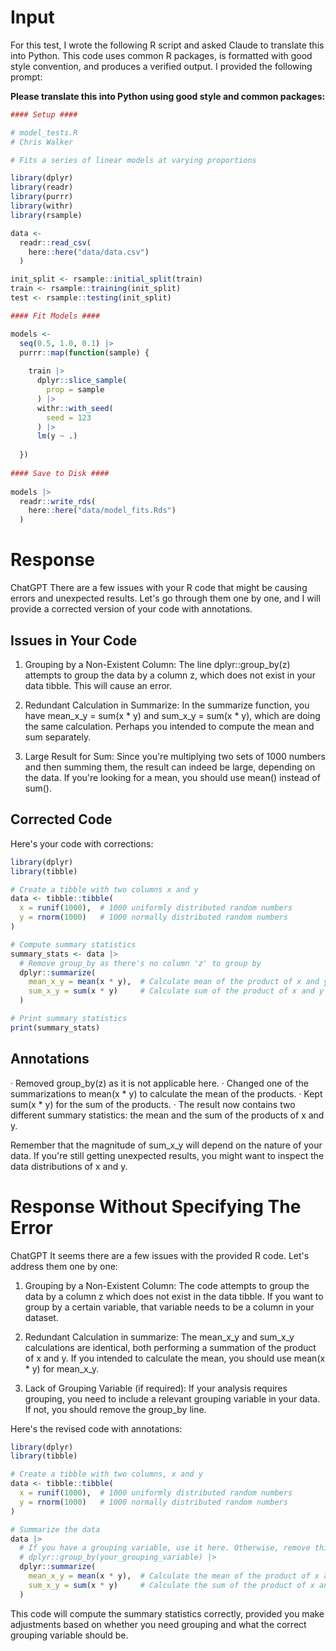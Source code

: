 # Input

For this test, I wrote the following R script and asked Claude to translate this
into Python. This code uses common R packages, is formatted with good style
convention, and produces a verified output. I provided the following prompt:

**Please translate this into Python using good style and common packages:**

```R
#### Setup ####

# model_tests.R
# Chris Walker

# Fits a series of linear models at varying proportions

library(dplyr)
library(readr)
library(purrr)
library(withr)
library(rsample)

data <-
  readr::read_csv(
    here::here("data/data.csv")
  )

init_split <- rsample::initial_split(train)
train <- rsample::training(init_split)
test <- rsample::testing(init_split)

#### Fit Models ####

models <-
  seq(0.5, 1.0, 0.1) |>
  purrr::map(function(sample) {
  
    train |>
      dplyr::slice_sample(
        prop = sample
      ) |>
      withr::with_seed(
        seed = 123
      ) |>
      lm(y ~ .)
  
  })
  
#### Save to Disk ####
  
models |>
  readr::write_rds(
    here::here("data/model_fits.Rds")
  )

```

# Response

ChatGPT
There are a few issues with your R code that might be causing errors and unexpected results. Let's go through them one by one, and I will provide a corrected version of your code with annotations.

## Issues in Your Code
1. Grouping by a Non-Existent Column: The line dplyr::group_by(z) attempts to group the data by a column z, which does not exist in your data tibble. This will cause an error.

2. Redundant Calculation in Summarize: In the summarize function, you have mean_x_y = sum(x * y) and sum_x_y = sum(x * y), which are doing the same calculation. Perhaps you intended to compute the mean and sum separately.

3. Large Result for Sum: Since you're multiplying two sets of 1000 numbers and then summing them, the result can indeed be large, depending on the data. If you're looking for a mean, you should use mean() instead of sum().

## Corrected Code
Here's your code with corrections:

```R
library(dplyr)
library(tibble)

# Create a tibble with two columns x and y
data <- tibble::tibble(
  x = runif(1000),  # 1000 uniformly distributed random numbers
  y = rnorm(1000)   # 1000 normally distributed random numbers
)

# Compute summary statistics
summary_stats <- data |>
  # Remove group_by as there's no column 'z' to group by
  dplyr::summarize(
    mean_x_y = mean(x * y),  # Calculate mean of the product of x and y
    sum_x_y = sum(x * y)     # Calculate sum of the product of x and y
  )

# Print summary statistics
print(summary_stats)

```

## Annotations
· Removed group_by(z) as it is not applicable here.
· Changed one of the summarizations to mean(x * y) to calculate the mean of the products.
· Kept sum(x * y) for the sum of the products.
· The result now contains two different summary statistics: the mean and the sum of the products of x and y.

Remember that the magnitude of sum_x_y will depend on the nature of your data. If you're still getting unexpected results, you might want to inspect the data distributions of x and y.

# Response Without Specifying The Error

ChatGPT
It seems there are a few issues with the provided R code. Let's address them one by one:

1. Grouping by a Non-Existent Column: The code attempts to group the data by a column z which does not exist in the data tibble. If you want to group by a certain variable, that variable needs to be a column in your dataset.

2. Redundant Calculation in summarize: The mean_x_y and sum_x_y calculations are identical, both performing a summation of the product of x and y. If you intended to calculate the mean, you should use mean(x * y) for mean_x_y.

3. Lack of Grouping Variable (if required): If your analysis requires grouping, you need to include a relevant grouping variable in your data. If not, you should remove the group_by line.

Here's the revised code with annotations:

```R
library(dplyr)
library(tibble)

# Create a tibble with two columns, x and y
data <- tibble::tibble(
  x = runif(1000),  # 1000 uniformly distributed random numbers
  y = rnorm(1000)   # 1000 normally distributed random numbers
)

# Summarize the data
data |> 
  # If you have a grouping variable, use it here. Otherwise, remove this line.
  # dplyr::group_by(your_grouping_variable) |>
  dplyr::summarize(
    mean_x_y = mean(x * y),  # Calculate the mean of the product of x and y
    sum_x_y = sum(x * y)     # Calculate the sum of the product of x and y
  )
```

This code will compute the summary statistics correctly, provided you make adjustments based on whether you need grouping and what the correct grouping variable should be.
